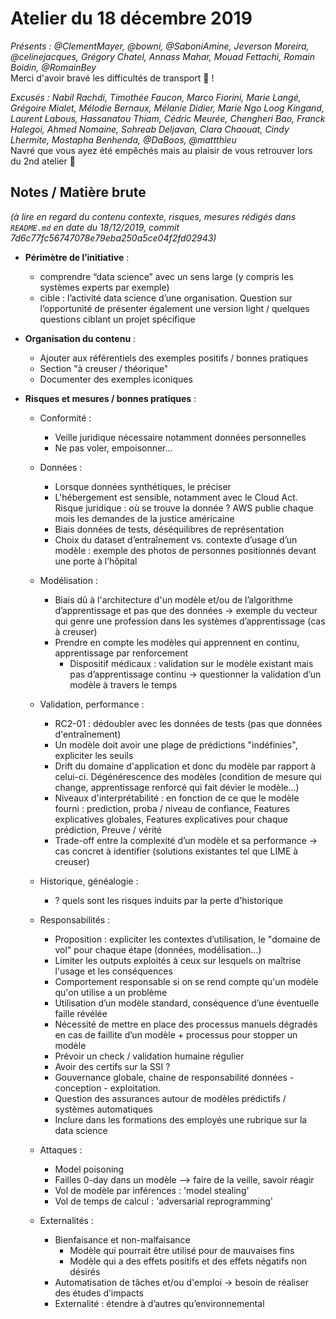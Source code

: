 # Atelier du 18 décembre 2019

_Présents : @ClementMayer, @bowni, @SaboniAmine, Jeverson Moreira, @celinejacques, Grégory Chatel, Annass Mahar, Mouad Fettachi, Romain Boidin, @RomainBey_  
Merci d'avoir bravé les difficultés de transport :muscle: !

_Excusés : Nabil Rachdi, Timothée Faucon, Marco Fiorini, Marie Langé, Grégoire Mialet, Mélodie Bernaux, Mélanie Didier, Marie Ngo Loog Kingand, Laurent Labous, Hassanatou Thiam, Cédric Meurée, Chengheri Bao, Franck Halegoi, Ahmed Nomaine, Sohreab Deljavan, Clara Chaouat, Cindy Lhermite, Mostapha Benhenda, @DaBoos, @mattthieu_  
Navré que vous ayez été empêchés mais au plaisir de vous retrouver lors du 2nd atelier :crossed_fingers:

## Notes / Matière brute

_(à lire en regard du contenu contexte, risques, mesures rédigés dans `README.md` en date du 18/12/2019, commit 7d6c77fc56747078e79eba250a5ce04f2fd02943)_

- **Périmètre de l’initiative** :
    - comprendre “data science” avec un sens large (y compris les systèmes experts par exemple)
    - cible : l’activité data science d’une organisation. Question sur l’opportunité de présenter également une version light / quelques questions ciblant un projet spécifique

- **Organisation du contenu** :

    - Ajouter aux référentiels des exemples positifs / bonnes pratiques
    - Section "à creuser / théorique"
    - Documenter des exemples iconiques

- **Risques et mesures / bonnes pratiques** :

    - Conformité :
        - Veille juridique nécessaire notamment données personnelles
        - Ne pas voler, empoisonner...

    - Données :
        - Lorsque données synthétiques, le préciser
        - L'hébergement est sensible, notamment avec le Cloud Act. Risque juridique : où se trouve la donnée ? AWS publie chaque mois les demandes de la justice américaine
        - Biais données de tests, déséquilibres de représentation
        - Choix du dataset d’entraînement vs. contexte d’usage d’un modèle : exemple des photos de personnes positionnés devant une porte à l’hôpital

    - Modélisation :
        - Biais dû à l'architecture d'un modèle et/ou de l’algorithme d’apprentissage et pas que des données → exemple du vecteur qui genre une profession dans les systèmes d’apprentissage (cas à creuser)
        - Prendre en compte les modèles qui apprennent en continu, apprentissage par renforcement
            - Dispositif médicaux : validation sur le modèle existant mais pas d’apprentissage continu → questionner la validation d’un modèle à travers le temps

    - Validation, performance :
        - RC2-01 : dédoubler avec les données de tests (pas que données d'entraînement)
        - Un modèle doit avoir une plage de prédictions "indéfinies", expliciter les seuils
        - Drift du domaine d'application et donc du modèle par rapport à celui-ci. Dégénérescence des modèles (condition de mesure qui change, apprentissage renforcé qui fait dévier le modèle…)
        - Niveaux d'interprétabilité : en fonction de ce que le modèle fourni : prediction, proba / niveau de confiance, Features explicatives globales, Features explicatives pour chaque prédiction, Preuve / vérité
        - Trade-off entre la complexité d’un modèle et sa performance → cas concret à identifier (solutions existantes tel que LIME à creuser)

    - Historique, généalogie :
        -  ? quels sont les risques induits par la perte d'historique

    - Responsabilités :
        - Proposition : expliciter les contextes d’utilisation, le "domaine de vol" pour chaque étape (données, modélisation...)
        - Limiter les outputs exploités à ceux sur lesquels on maîtrise l'usage et les conséquences
        - Comportement responsable si on se rend compte qu'un modèle qu'on utilise a un problème
        - Utilisation d’un modèle standard, conséquence d’une éventuelle faille révélée
        - Nécessité de mettre en place des processus manuels dégradés en cas de faillite d’un modèle + processus pour stopper un modèle
        - Prévoir un check / validation humaine régulier
        - Avoir des certifs sur la SSI ?
        - Gouvernance globale, chaine de responsabilité données - conception - exploitation. 
        - Question des assurances autour de modèles prédictifs / systèmes automatiques
        - Inclure dans les formations des employés une rubrique sur la data science

    - Attaques :
        - Model poisoning
        - Failles 0-day dans un modèle --> faire de la veille, savoir réagir
        - Vol de modèle par inférences : 'model stealing'
        - Vol de temps de calcul : 'adversarial reprogramming'

    - Externalités :
        - Bienfaisance et non-malfaisance
            - Modèle qui pourrait être utilisé pour de mauvaises fins
            - Modèle qui a des effets positifs et des effets négatifs non désirés 
        - Automatisation de tâches et/ou d'emploi → besoin de réaliser des études d’impacts 
        - Externalité : étendre à d’autres qu’environnemental